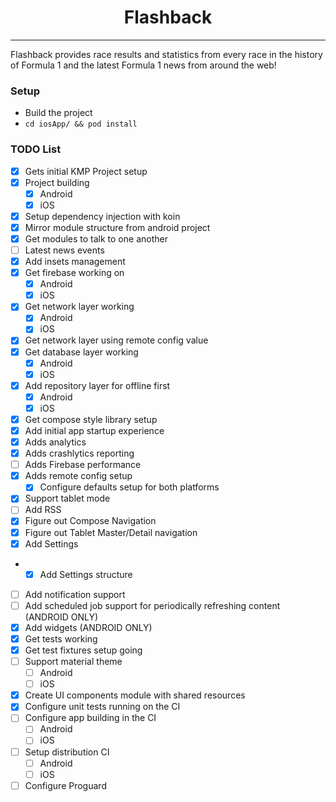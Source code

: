 <h1 align="center">Flashback</h1>

---

Flashback provides race results and statistics from every race in the history of Formula 1 and the latest Formula 1 news from around the web!

### Setup

- Build the project
- `cd iosApp/ && pod install`

### TODO List

- [x] Gets initial KMP Project setup
- [x] Project building
  - [x] Android
  - [x] iOS
- [x] Setup dependency injection with koin
- [x] Mirror module structure from android project
- [x] Get modules to talk to one another
- [ ] Latest news events
- [x] Add insets management
- [x] Get firebase working on 
  - [x] Android
  - [x] iOS
- [x] Get network layer working
  - [x] Android
  - [x] iOS
- [x] Get network layer using remote config value
- [x] Get database layer working
  - [x] Android
  - [x] iOS
- [x] Add repository layer for offline first
  - [x] Android
  - [x] iOS
- [x] Get compose style library setup
- [x] Add initial app startup experience
- [x] Adds analytics
- [x] Adds crashlytics reporting
- [ ] Adds Firebase performance
- [x] Adds remote config setup
  - [x] Configure defaults setup for both platforms
- [x] Support tablet mode
- [ ] Add RSS
- [x] Figure out Compose Navigation 
- [x] Figure out Tablet Master/Detail navigation
- [x] Add Settings
- - [x] Add Settings structure
- [ ] Add notification support
- [ ] Add scheduled job support for periodically refreshing content (ANDROID ONLY)
- [x] Add widgets (ANDROID ONLY)
- [x] Get tests working 
- [x] Get test fixtures setup going
- [ ] Support material theme
  - [ ] Android
  - [ ] iOS
- [x] Create UI components module with shared resources
- [x] Configure unit tests running on the CI
- [ ] Configure app building in the CI
  - [ ] Android
  - [ ] iOS
- [ ] Setup distribution CI
  - [ ] Android
  - [ ] iOS
- [ ] Configure Proguard